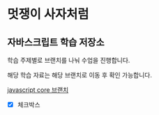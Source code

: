 


# 멋쟁이 사자처럼
## 자바스크립트 학습 저장소 

학습 주제별로 브랜치를 나눠 수업을 진행합니다.

해당 학습 자료는 해당 브랜치로 이동 후 확인 가능합니다.

[javascript core 브랜치](https://www.naver.com/)

- [x] 체크박스 
